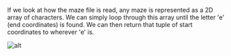 <!--title={Iteration and findEnd()}-->

<!--concepts={lists.mdx,for_loops.mdx}-->

<!--badges={Python:15}-->

If we look at how the maze file is read, any maze is represented as a 2D array of characters. We can simply loop through this array until the letter 'e' (end coordinates) is found. We can then return that tuple of start coordinates to wherever 'e' is.

![alt]( https://encrypted-tbn0.gstatic.com/images?q=tbn%3AANd9GcQ_lltrMfSQ75Dhjt83gNqedgKx201qNvsoadnpXY4hb-IBG9xW )

